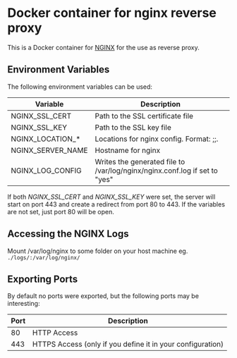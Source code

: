 # Docker container for nginx reverse proxy

This is a Docker container for [NGINX](https://nginx.org/en "NGINX Website") for the use as reverse proxy.

## Environment Variables
The following environment variables can be used:

| Variable     | Description |
|--------------|-------------|
| NGINX\_SSL\_CERT  | Path to the SSL certificate file |
| NGINX\_SSL\_KEY  | Path to the SSL key file |
| NGINX\_LOCATION\_\*  | Locations for nginx config. Format: <name>;<location>;<url>. |
| NGINX\_SERVER\_NAME  | Hostname for nginx |
| NGINX\_LOG\_CONFIG  | Writes the generated file to /var/log/nginx/nginx.conf.log if set to "yes" |  

If both *NGINX_SSL_CERT* and *NGINX_SSL_KEY* were set, the server will start on port 443 and create a redirect 
from port 80 to 443. If the variables are not set, just port 80 will be open.

## Accessing the NGINX Logs
Mount /var/log/nginx to some folder on your host machine
eg. 
`./logs/:/var/log/nginx/`


## Exporting Ports
By default no ports were exported, but the following ports may be interesting:

| Port | Description                                                 |
|------|------------------------------------------------------------ |
| 80   | HTTP Access                                                 |
| 443  | HTTPS Access (only if you define it in your configuration)  |
